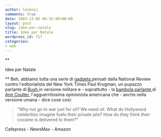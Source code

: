 ```yaml
---
author: leibniz
comments: true
date: 2003-12-05 06:35:00+00:00
layout: post
slug: idee-per-natale
title: Idee per Natale
wordpress_id: 717
categories:
- web
---
```


 **  

Idee per Natale

  
**   Beh, abbiamo tutta una serie di  [ gadgets ](http://www.cafeshops.com/nationalreview/192118)pensati dalla National Review contro l'editorialista del New York Times Paul Krugman, un pupazzo parlante di  [ Bush ](http://www.newsmaxstore.com/nms/showdetl.cfm?&DID=6&Product_ID=1569&CATID=13&GroupID=53)in versione militare e - soprattutto - la  [ bambola parlante ](http://www.newsmaxstore.com/nms/showdetl.cfm?&DID=6&Product_ID=1565)di  [ Ann Coulter](http://www.amazon.com/exec/obidos/search-handle-url/index=books&field-author=Coulter%2C%20Ann%20H./002-3634135-7313649), l'agguerritissima opinionista americana che - anche nella versione umana - dice cose cosi: 

>  
> 
>   "Why not go to war just for oil? We need oil. What do Hollywood celebrities imagine fuels their private jets? How do they think their cocaine is delivered to them?"

  Cafepress - NewsMax - Amazon
